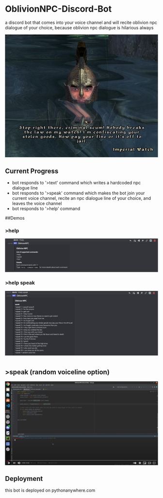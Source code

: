 # OblivionNPC-Discord-Bot
a discord bot that comes into your voice channel and will recite oblivion npc dialogue of your choice, because oblivion npc dialogue is hilarious always
<p align="center">
  <img src="./assets/pics/STOP_RIGHT_THERE_water.jpg" alt="oblivion guard">
</p>
 
 
 

## Current Progress
* bot responds to '>text' command which writes a hardcoded npc dialogue line
* bot responds to '>speak' command which makes the bot join your current voice channel, recite an npc dialogue line of your choice, and leaves the voice channel
* bot responds to '>help' command

##Demos
### \>help 
![help_no_args.png](./assets/pics/help_no_args.png)

### \>help speak 
![help_speak.png](./assets/pics/help_speak.png)

# 
## \>speak  (random voiceline option)
[![video thumbnail](./assets/pics/vid_pic.png)](https://www.youtube.com/watch?v=05AXXhTMg9g)


## Deployment
this bot is deployed on pythonanywhere.com